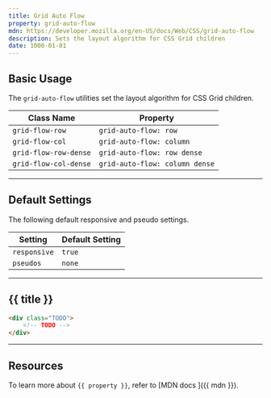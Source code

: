 ```yaml
---
title: Grid Auto Flow
property: grid-auto-flow
mdn: https://developer.mozilla.org/en-US/docs/Web/CSS/grid-auto-flow
description: Sets the layout algorithm for CSS Grid children
date: 1000-01-01
---
```


## Basic Usage

The `grid-auto-flow` utilities set the layout algorithm for CSS Grid children.

| Class Name            | Property                       |
| --------------------- | ------------------------------ |
| `grid-flow-row`       | `grid-auto-flow: row`          |
| `grid-flow-col`       | `grid-auto-flow: column`       |
| `grid-flow-row-dense` | `grid-auto-flow: row dense`    |
| `grid-flow-col-dense` | `grid-auto-flow: column dense` |

---

## Default Settings

The following default responsive and pseudo settings.

| Setting      | Default Setting |
| ------------ | --------------- |
| `responsive` | `true`          |
| `pseudos`    | `none`          |

---

## {{ title }}

<div class="bg-silver-200 p-20 h-256 radius-md flex flex-wrap align-content-center">
  <!-- ... -->
</div>

```html
<div class="TODO">
	<!-- TODO -->
</div>
```

---

## Resources

To learn more about `{{ property }}`, refer to [MDN docs <i class="far fa-external-link ml-6"></i>]({{ mdn }}).
